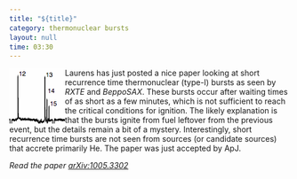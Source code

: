 ```yaml
---
title: "${title}"
category: thermonuclear bursts
layout: null
time: 03:30
---
```

<!-- converted from blosxom format post by dkg 22.1.2022 -->
  <!-- Thursday, May 20, 2010 11:30 AM-->
  <!---- Begin .post ---->
<img src="images/swt.gif" width="100" align="left">
Laurens has just posted a nice paper looking at short recurrence time
thermonuclear (type-I) bursts as seen by <em>RXTE</em> and
<em>BeppoSAX</em>. These bursts occur after waiting times of as short as a
few minutes, which is not sufficient to reach the critical conditions for
ignition. The likely explanation is that the bursts ignite from fuel
leftover from the previous event, but the details remain a bit of a
mystery. Interestingly, short recurrence time bursts are not seen from
sources (or candidate sources) that accrete primarily He. The paper was
just accepted by ApJ.
<p>
<em>Read the paper <a href="http://arxiv.org/abs/1005.3302">arXiv:1005.3302</a></em>
